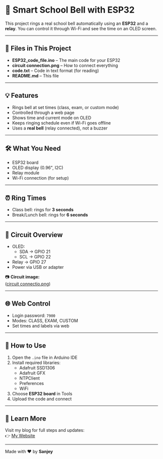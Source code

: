 # 🔔 Smart School Bell with ESP32

This project rings a real school bell automatically using an **ESP32** and a **relay**. You can control it through Wi-Fi and see the time on an OLED screen.

---

## 📁 Files in This Project

- **ESP32_code_file.ino** – The main code for your ESP32
- **circuit connection.png** – How to connect everything
- **code.txt** – Code in text format (for reading)
- **README.md** – This file

---

## 💡 Features

- Rings bell at set times (class, exam, or custom mode)
- Controlled through a web page
- Shows time and current mode on OLED
- Keeps ringing schedule even if Wi-Fi goes offline
- Uses a **real bell** (relay connected), not a buzzer

---

## 🛠 What You Need

- ESP32 board  
- OLED display (0.96", I2C)  
- Relay module  
- Wi-Fi connection (for setup)

---

## ⏰ Ring Times

- Class bell: rings for **3 seconds**  
- Break/Lunch bell: rings for **6 seconds**

---

## 🔌 Circuit Overview

- OLED:  
  - SDA → GPIO 21  
  - SCL → GPIO 22  
- Relay → GPIO 27  
- Power via USB or adapter

📷 **Circuit image:**  
([circuit connectio.png](https://github.com/sanjeyp/esp32-smart-bell/blob/main/circuit%20connectio.png))

---

## 🌐 Web Control

- Login password: `7900`  
- Modes: CLASS, EXAM, CUSTOM  
- Set times and labels via web

---

## 📲 How to Use

1. Open the `.ino` file in Arduino IDE
2. Install required libraries:
   - Adafruit SSD1306  
   - Adafruit GFX  
   - NTPClient  
   - Preferences  
   - WiFi  
3. Choose **ESP32 board** in Tools  
4. Upload the code and connect

---

## 📘 Learn More

Visit my blog for full steps and updates:  
👉 [My Website](https://satower9thgen.blogspot.com/2025/07/smart-bell-system-web-control-offline.html)

---

Made with ❤️ by **Sanjey**
